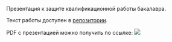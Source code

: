 Презентация к защите квалификационной работы бакалавра.

Текст работы доступен в [репозитории](https://github.com/geo2a/bachelor).   

PDF с презентацией можно получить по ссылке: [ ![](https://www.sharelatex.com/github/repos/geo2a/bachelor/builds/latest/badge.svg)](https://www.sharelatex.com/github/repos/geo2a/bachelor)